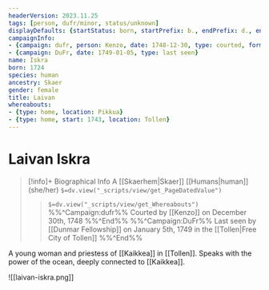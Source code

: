 ```yaml
---
headerVersion: 2023.11.25
tags: [person, dufr/minor, status/unknown]
displayDefaults: {startStatus: born, startPrefix: b., endPrefix: d., endStatus: died}
campaignInfo:
- {campaign: dufr, person: Kenzo, date: 1748-12-30, type: courted, format: "<met:U> by <person> on <target>"}
- {campaign: DuFr, date: 1749-01-05, type: last seen}
name: Iskra
born: 1724
species: human
ancestry: Skaer
gender: female
title: Laivan
whereabouts:
- {type: home, location: Pikkua}
- {type: home, start: 1743, location: Tollen}
---
```

# Laivan Iskra
>[!info]+ Biographical Info
> A [[Skaerhem|Skaer]] [[Humans|human]] (she/her)
> `$=dv.view("_scripts/view/get_PageDatedValue")`
>> `$=dv.view("_scripts/view/get_Whereabouts")`
>> %%^Campaign:dufr%% Courted by [[Kenzo]] on December 30th, 1748 %%^End%%
>> %%^Campaign:DuFr%% Last seen by [[Dunmar Fellowship]] on January 5th, 1749 in the [[Tollen|Free City of Tollen]] %%^End%%

A young woman and priestess of [[Kaikkea]] in [[Tollen]]. Speaks with the power of the ocean, deeply connected to [[Kaikkea]]. 

![[laivan-iskra.png]]
